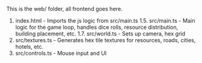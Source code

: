 This is the web/ folder, all frontend goes here.

1. index.html - Imports the js logic from src/main.ts
1.5. src/main.ts - Main logic for the game loop, handles dice rolls, resource distribution, building placement, etc.
1.7. src/world.ts - Sets up camera, hex grid
2. src/textures.ts - Generates hex tile textures for resources, roads, cities, hotels, etc.
3. src/controls.ts - Mouse input and UI